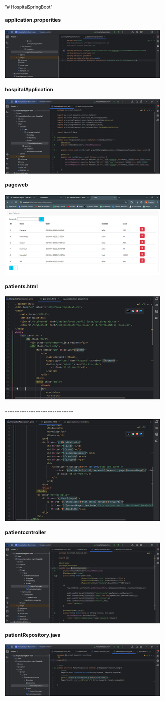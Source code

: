 "# HospitalSpringBoot" 

<h3>application.properities<h3>
<img src="capture/1.PNG">

<h3>hospitalApplication<h3>
<img src="capture/2.PNG">

<h3>pageweb<h3>
<img src="capture/liste.PNG">

<h3>patients.html<h3>
<img src="capture/3-1.PNG">
<h3>-----------------------------</h3>
<img src="capture/3-2.PNG">

<h3>patientcontroller<h3>
<img src="capture/4.PNG">

<h3>patientRepository.java<h3>
<img src="capture/5.PNG">




